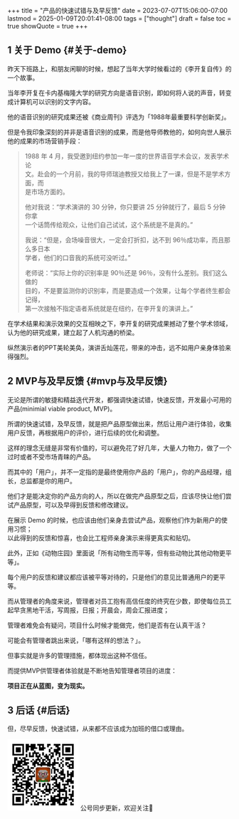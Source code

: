 +++
title = "产品的快速试错与及早反馈"
date = 2023-07-07T15:06:00-07:00
lastmod = 2025-01-09T20:01:41-08:00
tags = ["thought"]
draft = false
toc = true
showQuote = true
+++

## <span class="section-num">1</span> 关于 Demo {#关于-demo}

昨天下班路上，和朋友闲聊的时候，想起了当年大学时候看过的《李开复自传》的一个故事。 <br/>

当年李开复在卡内基梅隆大学的研究方向是语音识别，即如何将人说的声音，转变成计算机可以识别的文字内容。 <br/>

他的语音识别的研究成果还被《商业周刊》评选为「1988年最重要科学创新奖」。 <br/>

但是令我印象深刻的并非是语音识别的成果，而是他导师教他的，如何向世人展示他的成果的市场营销手段： <br/>

> 1988 年 4 月，我受邀到纽约参加一年一度的世界语音学术会议，发表学术论 <br/>
> 文。赴会的一个月前，我的导师瑞迪教授又给我上了一课，但是不是学术方面，而 <br/>
> 是市场方面的。 <br/>
> 
> 他对我说：“学术演讲的 30 分钟，你只要讲 25 分钟就行了，最后 5 分钟你拿 <br/>
> 一个话筒传给观众，让他们自己试试，这个系统是不是真的。” <br/>
> 
> 我说：“但是，会场噪音很大，一定会打折扣，达不到 96％成功率，而且那么多日本 <br/>
> 学者，他们的口音我的系统可没听过。” <br/>
> 
> 老师说：“实际上你的识别率是 90％还是 96％，没有什么差别。我们这么做的 <br/>
> 目的，不是要监测你的识别率，而是要造成一个效果，让每个学者终生都会记得， <br/>
> 第一次接触不指定语者系统就是在纽约，在李开复的演讲上。” <br/>

在学术结果和演示效果的交互相映之下，李开复的研究成果撼动了整个学术领域，认为他的研究成果，建立起了人机沟通的桥梁。 <br/>

纵然演示者的PPT美轮美奂，演讲舌灿莲花，带来的冲击，远不如用户亲身体验来得强烈。 <br/>


## <span class="section-num">2</span> MVP与及早反馈 {#mvp与及早反馈}

无论是所谓的敏捷和精益迭代开发，都强调快速试错，快速反馈，开发最小可用的产品(minimial viable product, MVP)。 <br/>

所谓的快速试错，及早反馈，就是把产品原型做出来，然后让用户进行体验，收集用户反馈，再根据用户的评价，进行后续的优化和调整。 <br/>

这样的理念无缝是非常有价值的，可以避免花了好几年，大量人力物力，做了一个过时或者不受市场青睐的产品。 <br/>

而其中的「用户」，并不一定指的是最终使用你产品的「用户」，你的产品经理，组长，总监都是你的用户。 <br/>

他们才是能决定你的产品方向的人，所以在做完产品原型之后，应该尽快让他们尝试产品原型，可以及早得到反馈和修改建议。 <br/>

在展示 Demo 的时候，也应该由他们亲身去尝试产品，观察他们作为新用户的使用习惯； <br/>
以此得到的反馈和惊喜，也会比工程师亲身演示来得更真实和贴切。 <br/>

此外，正如《动物庄园》里面说「所有动物生而平等，但有些动物比其他动物更平等」。 <br/>

每个用户的反馈和建议都应该被平等对待的，只是他们的意见比普通用户的更平等。 <br/>

而从管理者的角度来说，管理者对员工抱有高信任度的终究在少数，即使每位员工起早贪黑地干活，写周报，日报；开晨会，周会汇报进度； <br/>

管理者难免会有疑问，项目什么时候才能做完，他们是否有在认真干活？ <br/>

可能会有管理者跳出来说，「哪有这样的想法？」。 <br/>

但事实就是许多的管理措施，都体现出这种不信任。 <br/>

而提供MVP供管理者体验就是不断地告知管理者项目的进度： <br/>

****项目正在从蓝图，变为现实。**** <br/>


## <span class="section-num">3</span> 后话 {#后话}

但，尽早反馈，快速试错，从来都不应该成为加班的借口或理由。 <br/>


<div center class="qr-container">
<img src="/ox-hugo/qrcode_gh_e06d750e626f_1.jpg" alt="qrcode_gh_e06d750e626f_1.jpg" width="160px" height="160px" center="t" class="qr-container" />
公号同步更新，欢迎关注👻
</div>

